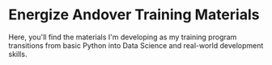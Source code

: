 # Energize Andover Training Materials

Here, you'll find the materials I'm developing as my training program transitions from basic Python into Data Science and real-world development skills.

